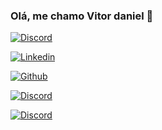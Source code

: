 ### Olá, me chamo Vitor daniel 🖖

[![Discord](https://img.shields.io/badge/Discord-7289DA?style=for-the-badge&logo=discord&logoColor=white)](https://discord.gg/ma6zWD3aF8)

[![Linkedin](https://img.shields.io/badge/LinkedIn-0077B5?style=for-the-badge&logo=linkedin&logoColor=white)](https://discord.gg/ma6zWD3aF8)

[![Github](https://img.shields.io/badge/GitHub-100000?style=for-the-badge&logo=github&logoColor=white)](https://discord.gg/ma6zWD3aF8)

[![Discord](https://img.shields.io/badge/Discord-7289DA?style=for-the-badge&logo=discord&logoColor=white)](https://discord.gg/ma6zWD3aF8)

[![Discord](https://img.shields.io/badge/Discord-7289DA?style=for-the-badge&logo=discord&logoColor=white)](https://discord.gg/ma6zWD3aF8)
